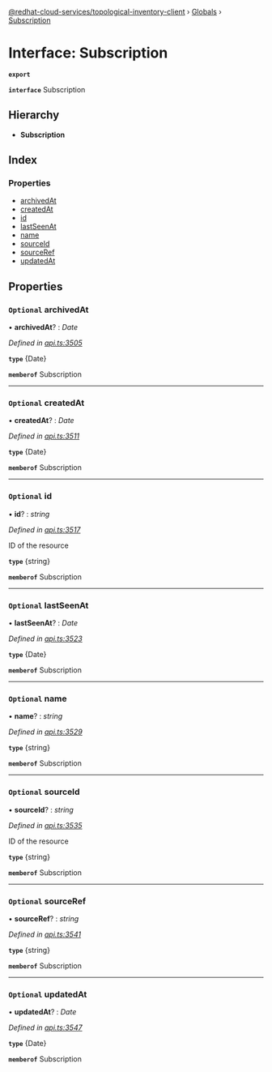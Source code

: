 [@redhat-cloud-services/topological-inventory-client](../README.md) › [Globals](../globals.md) › [Subscription](subscription.md)

# Interface: Subscription

**`export`** 

**`interface`** Subscription

## Hierarchy

* **Subscription**

## Index

### Properties

* [archivedAt](subscription.md#optional-archivedat)
* [createdAt](subscription.md#optional-createdat)
* [id](subscription.md#optional-id)
* [lastSeenAt](subscription.md#optional-lastseenat)
* [name](subscription.md#optional-name)
* [sourceId](subscription.md#optional-sourceid)
* [sourceRef](subscription.md#optional-sourceref)
* [updatedAt](subscription.md#optional-updatedat)

## Properties

### `Optional` archivedAt

• **archivedAt**? : *Date*

*Defined in [api.ts:3505](https://github.com/RedHatInsights/javascript-clients/blob/master/packages/topological-inventory/api.ts#L3505)*

**`type`** {Date}

**`memberof`** Subscription

___

### `Optional` createdAt

• **createdAt**? : *Date*

*Defined in [api.ts:3511](https://github.com/RedHatInsights/javascript-clients/blob/master/packages/topological-inventory/api.ts#L3511)*

**`type`** {Date}

**`memberof`** Subscription

___

### `Optional` id

• **id**? : *string*

*Defined in [api.ts:3517](https://github.com/RedHatInsights/javascript-clients/blob/master/packages/topological-inventory/api.ts#L3517)*

ID of the resource

**`type`** {string}

**`memberof`** Subscription

___

### `Optional` lastSeenAt

• **lastSeenAt**? : *Date*

*Defined in [api.ts:3523](https://github.com/RedHatInsights/javascript-clients/blob/master/packages/topological-inventory/api.ts#L3523)*

**`type`** {Date}

**`memberof`** Subscription

___

### `Optional` name

• **name**? : *string*

*Defined in [api.ts:3529](https://github.com/RedHatInsights/javascript-clients/blob/master/packages/topological-inventory/api.ts#L3529)*

**`type`** {string}

**`memberof`** Subscription

___

### `Optional` sourceId

• **sourceId**? : *string*

*Defined in [api.ts:3535](https://github.com/RedHatInsights/javascript-clients/blob/master/packages/topological-inventory/api.ts#L3535)*

ID of the resource

**`type`** {string}

**`memberof`** Subscription

___

### `Optional` sourceRef

• **sourceRef**? : *string*

*Defined in [api.ts:3541](https://github.com/RedHatInsights/javascript-clients/blob/master/packages/topological-inventory/api.ts#L3541)*

**`type`** {string}

**`memberof`** Subscription

___

### `Optional` updatedAt

• **updatedAt**? : *Date*

*Defined in [api.ts:3547](https://github.com/RedHatInsights/javascript-clients/blob/master/packages/topological-inventory/api.ts#L3547)*

**`type`** {Date}

**`memberof`** Subscription
